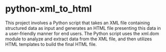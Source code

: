 # python-xml_to_html
This project involves a Python script that takes an XML file containing structured data as input and generates an HTML file presenting this data in a user-friendly manner for end users. The Python script uses the xml.dom module to analyze and extract data from the XML file, and then utilizes HTML templates to build the final HTML file.
